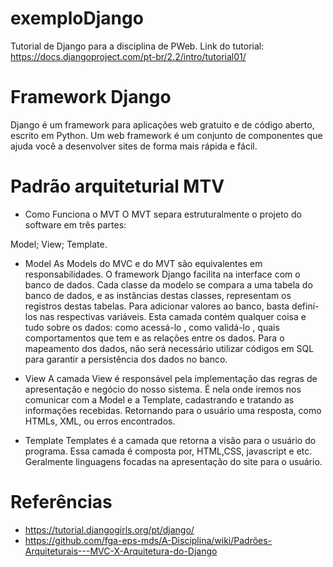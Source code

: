 # exemploDjango
Tutorial de Django para a disciplina de PWeb.
Link do tutorial: https://docs.djangoproject.com/pt-br/2.2/intro/tutorial01/

# Framework Django
Django é um framework para aplicações web gratuito e de código aberto, escrito em Python. Um web framework é um conjunto de componentes que ajuda você a desenvolver sites de forma mais rápida e fácil.

# Padrão arquiteturial MTV
 - Como Funciona o MVT
O MVT separa estruturalmente o projeto do software em três partes:

Model;
View;
Template.
- Model
As Models do MVC e do MVT são equivalentes em responsabilidades. O framework Django facilita na interface com o banco de dados. Cada classe da modelo se compara a uma tabela do banco de dados, e as instâncias destas classes, representam os registros destas tabelas. Para adicionar valores ao banco, basta definí-los nas respectivas variáveis. Esta camada contém qualquer coisa e tudo sobre os dados: como acessá-lo , como validá-lo , quais comportamentos que tem e as relações entre os dados. Para o mapeamento dos dados, não será necessário utilizar códigos em SQL para garantir a persistência dos dados no banco.

- View
A camada View é responsável pela implementação das regras de apresentação e negócio do nosso sistema. É nela onde iremos nos comunicar com a Model e a Template, cadastrando e tratando as informações recebidas. Retornando para o usuário uma resposta, como HTMLs, XML, ou erros encontrados.

- Template
Templates é a camada que retorna a visão para o usuário do programa. Essa camada é composta por, HTML,CSS, javascript e etc. Geralmente linguagens focadas na apresentação do site para o usuário.


# Referências
 - https://tutorial.djangogirls.org/pt/django/
 - https://github.com/fga-eps-mds/A-Disciplina/wiki/Padrões-Arquiteturais---MVC-X-Arquitetura-do-Django

